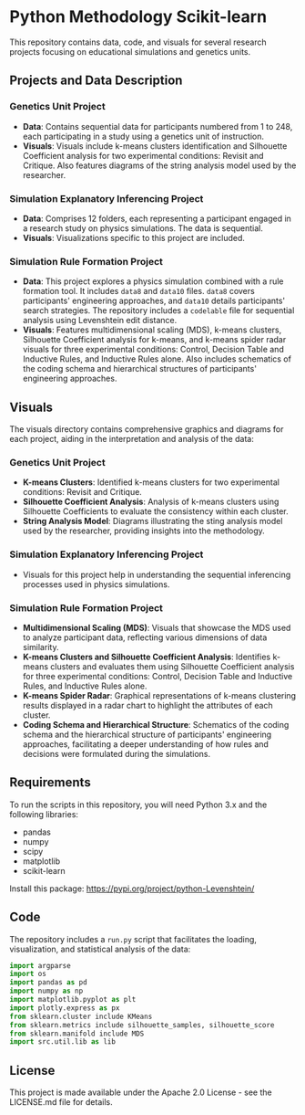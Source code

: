 # Python Methodology Scikit-learn

This repository contains data, code, and visuals for several research projects focusing on educational simulations and genetics units.

## Projects and Data Description

### Genetics Unit Project
- **Data**: Contains sequential data for participants numbered from 1 to 248, each participating in a study using a genetics unit of instruction.
- **Visuals**: Visuals include k-means clusters identification and Silhouette Coefficient analysis for two experimental conditions: Revisit and Critique. Also features diagrams of the string analysis model used by the researcher.

### Simulation Explanatory Inferencing Project
- **Data**: Comprises 12 folders, each representing a participant engaged in a research study on physics simulations. The data is sequential.
- **Visuals**: Visualizations specific to this project are included.

### Simulation Rule Formation Project
- **Data**: This project explores a physics simulation combined with a rule formation tool. It includes `data8` and `data10` files. `data8` covers participants' engineering approaches, and `data10` details participants' search strategies. The repository includes a `codelable` file for sequential analysis using Levenshtein edit distance.
- **Visuals**: Features multidimensional scaling (MDS), k-means clusters, Silhouette Coefficient analysis for k-means, and k-means spider radar visuals for three experimental conditions: Control, Decision Table and Inductive Rules, and Inductive Rules alone. Also includes schematics of the coding schema and hierarchical structures of participants' engineering approaches.

## Visuals

The visuals directory contains comprehensive graphics and diagrams for each project, aiding in the interpretation and analysis of the data:

### Genetics Unit Project
- **K-means Clusters**: Identified k-means clusters for two experimental conditions: Revisit and Critique.
- **Silhouette Coefficient Analysis**: Analysis of k-means clusters using Silhouette Coefficients to evaluate the consistency within each cluster.
- **String Analysis Model**: Diagrams illustrating the sting analysis model used by the researcher, providing insights into the methodology.

### Simulation Explanatory Inferencing Project
- Visuals for this project help in understanding the sequential inferencing processes used in physics simulations.

### Simulation Rule Formation Project
- **Multidimensional Scaling (MDS)**: Visuals that showcase the MDS used to analyze participant data, reflecting various dimensions of data similarity.
- **K-means Clusters and Silhouette Coefficient Analysis**: Identifies k-means clusters and evaluates them using Silhouette Coefficient analysis for three experimental conditions: Control, Decision Table and Inductive Rules, and Inductive Rules alone.
- **K-means Spider Radar**: Graphical representations of k-means clustering results displayed in a radar chart to highlight the attributes of each cluster.
- **Coding Schema and Hierarchical Structure**: Schematics of the coding schema and the hierarchical structure of participants' engineering approaches, facilitating a deeper understanding of how rules and decisions were formulated during the simulations.

## Requirements

To run the scripts in this repository, you will need Python 3.x and the following libraries:

- pandas
- numpy
- scipy
- matplotlib
- scikit-learn

Install this package: 
https://pypi.org/project/python-Levenshtein/

## Code

The repository includes a `run.py` script that facilitates the loading, visualization, and statistical analysis of the data:
```python
import argparse
import os
import pandas as pd
import numpy as np
import matplotlib.pyplot as plt
import plotly.express as px
from sklearn.cluster include KMeans
from sklearn.metrics include silhouette_samples, silhouette_score
from sklearn.manifold include MDS
import src.util.lib as lib
```
## License
This project is made available under the Apache 2.0 License - see the LICENSE.md file for details.
